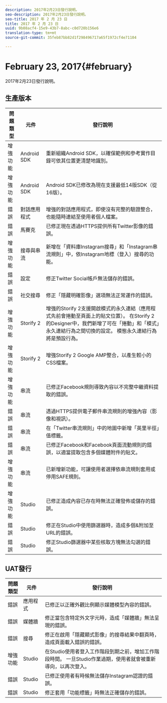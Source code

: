 ```yaml
---
description: 2017年2月23日發行說明。
seo-description: 2017年2月23日發行說明。
seo-title: 2017 年 2 月 23 日
title: 2017 年 2 月 23 日
uuid: 9b08acf4-15e9-43b7-8abc-c0d720b156e6
translation-type: tm+mt
source-git-commit: 35feb87bb82d1f298496717a65f1972cf4e71104

---
```



# February 23, 2017{#february}

2017年2月23日發行說明。

## 生產版本

| **問題類型** | **元件** | **發行說明** |
|---|---|---|
| 增強功能 | Android SDK | 重新組織Android SDK，以確保範例和參考實作目錄可依其位置更清楚地識別。 |
| 增強功能 | Android SDK | Android SDK已修改為現在支援最低14版SDK（從16版）。 |
| 錯誤 | 對話應用程式 | 增強的對話應用程式，即使沒有完整的驗證整合，也能隨時連結至使用者個人檔案。 |
| 錯誤 | 馬賽克 | 已修正現在透過HTTPS提供所有Twitter影像的錯誤。 |
| 增強功能 | 搜尋與串流 | 新增在「資料庫Instagram搜尋」和「Instagram串流規則」中，依Instagram地標（登入）搜尋的功能。 |
| 錯誤 | 設定 | 修正Twitter Social帳戶無法儲存的錯誤。 |
| 錯誤 | 社交搜尋 | 修正「隱藏明確影像」選項無法正常運作的錯誤。 |
| 增強功能 | Storify 2 | 增強的Storify 2支援開啟模式的永久連結（應用程式先前會捲動至頁面上的貼文位置）。 在Storify 2的Designer中，我們新增了可在「捲動」和「模式」永久連結行為之間切換的設定。 模態永久連結行為將是預設行為。 |
| 增強功能 | Storify 2 | 增強Storify 2 Google AMP整合，以產生較小的CSS檔案。 |
| 增強功能 | 串流 | 已修正Facebook規則導致內容以不完整中繼資料提取的錯誤。 |
| 錯誤 | 串流 | 透過HTTPS提供電子郵件串流規則的增強內容（影像和視訊）。 |
| 錯誤 | 串流 | 在「Twitter串流規則」中的地圖中新增「英里半徑」值標籤。 |
| 錯誤 | 串流 | 已修正Facebook和Facebook頁面流動規則的錯誤，以適當提取包含多個媒體附件的貼文。 |
| 增強功能 | 串流 | 已新增新功能，可讓使用者選擇依串流規則套用或停用SAFE規則。 |
| 增強功能 | Studio | 已修正造成內容已存在時無法正確發佈或儲存的錯誤。 |
| 錯誤 | Studio | 修正在Studio中使用篩選器時，造成多個&amp;附加至URL的錯誤。 |
| 錯誤 | Studio | 修正Studio篩選器中某些核取方塊無法勾選的錯誤。 |

## UAT發行

| **問題類型** | **元件** | **發行說明** |
|---|---|---|
| 錯誤 | 應用程式 | 已修正以正確外觀比例顯示媒體模型內容的錯誤。 |
| 錯誤 | 媒體牆 | 修正當包含特定外文字元時，造成「媒體牆」無法呈現的錯誤。 |
| 錯誤 | 搜尋 | 修正在啟用「隱藏顯式影像」的搜尋結果中翻頁時，造成頁面載入錯誤的錯誤。 |
| 增強功能 | Studio | 在Studio使用者登入工作階段到期之前，增加工作階段時間。 一旦Studio作業過期，使用者就會被重新導向，以再次登入。 |
| 錯誤 | Studio | 已修正使用者有時候無法儲存Instagram認證的錯誤。 |
| 錯誤 | Studio | 修正套用「功能標籤」時無法正確儲存的錯誤。 |


